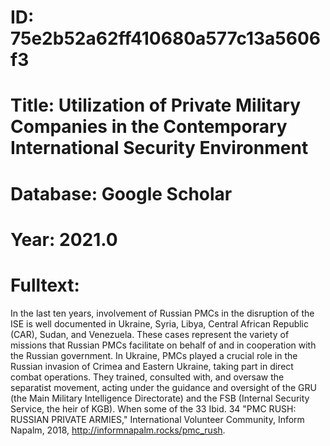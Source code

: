 # ID: 75e2b52a62ff410680a577c13a5606f3
# Title: Utilization of Private Military Companies in the Contemporary International Security Environment
# Database: Google Scholar
# Year: 2021.0
# Fulltext:
In the last ten years, involvement of Russian PMCs in the disruption of the ISE is well documented in Ukraine, Syria, Libya, Central African Republic (CAR), Sudan, and Venezuela.
These cases represent the variety of missions that Russian PMCs facilitate on behalf of and in cooperation with the Russian government.
In Ukraine, PMCs played a crucial role in the Russian invasion of Crimea and Eastern Ukraine, taking part in direct combat operations.
They trained, consulted with, and oversaw the separatist movement, acting under the guidance and oversight of the GRU (the Main Military Intelligence Directorate) and the FSB (Internal Security Service, the heir of KGB).
When some of the 33 Ibid.
34 "PMC RUSH: RUSSIAN PRIVATE ARMIES," International Volunteer Community, Inform Napalm, 2018, http://informnapalm.rocks/pmc_rush.